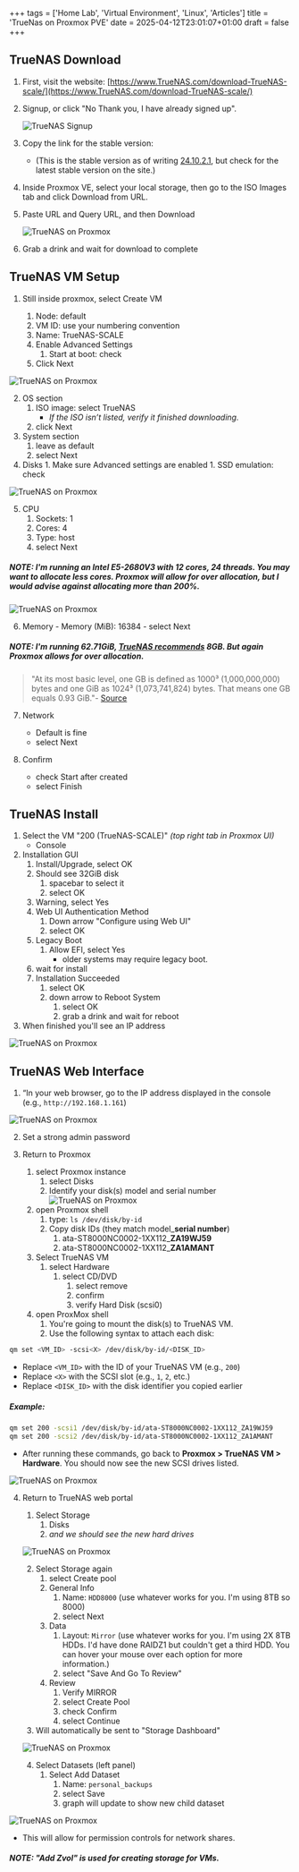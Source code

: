 +++
tags = ['Home Lab', 'Virtual Environment', 'Linux', 'Articles']
title = 'TrueNas on Proxmox PVE'
date = 2025-04-12T23:01:07+01:00
draft = false
+++

## TrueNAS Download

1. First, visit the website: [https://www.TrueNAS.com/download-TrueNAS-scale/](https://www.TrueNAS.com/download-TrueNAS-scale/)
2. Signup, or click "No Thank you, I have already signed up".

   ![TrueNAS Signup](https://pbrazeale.github.io/images/TrueNas_01.png)

3. Copy the link for the stable version:
   - (This is the stable version as of writing [24.10.2.1](https://download.sys.TrueNAS.net/TrueNAS-SCALE-ElectricEel/24.10.2.1/TrueNAS-SCALE-24.10.2.1.iso), but check for the latest stable version on the site.)
4. Inside Proxmox VE, select your local storage, then go to the ISO Images tab and click Download from URL.
5. Paste URL and Query URL, and then Download

   ![TrueNAS on Proxmox](https://pbrazeale.github.io/images/TrueNas_03.png)

6. Grab a drink and wait for download to complete

## TrueNAS VM Setup

1. Still inside proxmox, select Create VM

   1. Node: default
   2. VM ID: use your numbering convention
   3. Name: TrueNAS-SCALE
   4. Enable Advanced Settings
      1. Start at boot: check
   5. Click Next

![TrueNAS on Proxmox](https://pbrazeale.github.io/images/TrueNas_04.png)

2. OS section
   1. ISO image: select TrueNAS
      - _If the ISO isn’t listed, verify it finished downloading._
   2. click Next
3. System section
   1. leave as default
   2. select Next
4. Disks 1. Make sure Advanced settings are enabled 1. SSD emulation: check

![TrueNAS on Proxmox](https://pbrazeale.github.io/images/TrueNas_05.png)

5. CPU
   1. Sockets: 1
   2. Cores: 4
   3. Type: host
   4. select Next

##### NOTE: I'm running an Intel E5-2680V3 with 12 cores, 24 threads. You may want to allocate less cores. Proxmox will allow for over allocation, but I would advise against allocating more than 200%.

![TrueNAS on Proxmox](https://pbrazeale.github.io/images/TrueNas_06.png)

6. Memory - Memory (MiB): 16384 - select Next

##### NOTE: I'm running 62.71GiB, [TrueNAS recommends](https://www.TrueNAS.com/docs/scale/22.12/gettingstarted/scalehardwareguide/#minimum-hardware-requirements) 8GB. But again Proxmox allows for over allocation.

> "At its most basic level, one GB is defined as 1000³ (1,000,000,000) bytes and one GiB as 1024³ (1,073,741,824) bytes. That means one GB equals 0.93 GiB."- [Source](https://massive.io/file-transfer/gb-vs-gib-whats-the-difference/#gb-vs-gib-so-what-is-the-difference)

7. Network

   - Default is fine
   - select Next

8. Confirm
   - check Start after created
   - select Finish

## TrueNAS Install

1. Select the VM "200 (TrueNAS-SCALE)" _(top right tab in Proxmox UI)_
   - Console
2. Installation GUI
   1. Install/Upgrade, select OK
   2. Should see 32GiB disk
      1. spacebar to select it
      2. select OK
   3. Warning, select Yes
   4. Web UI Authentication Method
      1. Down arrow "Configure using Web UI"
      2. select OK
   5. Legacy Boot
      1. Allow EFI, select Yes
         - older systems may require legacy boot.
   6. wait for install
   7. Installation Succeeded
      1. select OK
      2. down arrow to Reboot System
         1. select OK
         2. grab a drink and wait for reboot
3. When finished you'll see an IP address

![TrueNAS on Proxmox](https://pbrazeale.github.io/images/TrueNas_07.png)

## TrueNAS Web Interface

1. “In your web browser, go to the IP address displayed in the console (e.g., `http://192.168.1.161`)

![TrueNAS on Proxmox](https://pbrazeale.github.io/images/TrueNas_08.png)

2. Set a strong admin password
3. Return to Proxmox

   1. select Proxmox instance
      1. select Disks
      2. Identify your disk(s) model and serial number
         ![TrueNAS on Proxmox](https://pbrazeale.github.io/images/TrueNas_09.png)
   2. open Proxmox shell
      1. type: `ls /dev/disk/by-id`
      2. Copy disk IDs (they match model\_**serial number**)
         1. ata-ST8000NC0002-1XX112\_**ZA19WJ59**
         2. ata-ST8000NC0002-1XX112\_**ZA1AMANT**
   3. Select TrueNAS VM
      1. select Hardware
         1. select CD/DVD
            1. select remove
            2. confirm
            3. verify Hard Disk (scsi0)
   4. open ProxMox shell
      1. You're going to mount the disk(s) to TrueNAS VM.
      2. Use the following syntax to attach each disk:

```bash
qm set <VM_ID> -scsi<X> /dev/disk/by-id/<DISK_ID>
```

- Replace `<VM_ID>` with the ID of your TrueNAS VM (e.g., `200`)
- Replace `<X>` with the SCSI slot (e.g., `1`, `2`, etc.)
- Replace `<DISK_ID>` with the disk identifier you copied earlier

##### Example:

```bash
qm set 200 -scsi1 /dev/disk/by-id/ata-ST8000NC0002-1XX112_ZA19WJ59
qm set 200 -scsi2 /dev/disk/by-id/ata-ST8000NC0002-1XX112_ZA1AMANT
```

- After running these commands, go back to **Proxmox > TrueNAS VM > Hardware**. You should now see the new SCSI drives listed.

![TrueNAS on Proxmox](https://pbrazeale.github.io/images/TrueNas_10.png)

4.  Return to TrueNAS web portal

    1. Select Storage
       1. Disks
       2. _and we should see the new hard drives_

    ![TrueNAS on Proxmox](https://pbrazeale.github.io/images/TrueNas_10.png)

    2. Select Storage again
       1. select Create pool
       2. General Info
          1. Name: `HDD8000` (use whatever works for you. I'm using 8TB so 8000)
          2. select Next
       3. Data
          1. Layout: `Mirror` (use whatever works for you. I'm using 2X 8TB HDDs. I'd have done RAIDZ1 but couldn't get a third HDD. You can hover your mouse over each option for more information.)
          2. select "Save And Go To Review"
       4. Review
          1. Verify MIRROR
          2. select Create Pool
          3. check Confirm
          4. select Continue
    3. Will automatically be sent to "Storage Dashboard"

    ![TrueNAS on Proxmox](https://pbrazeale.github.io/images/TrueNas_12.png)

    4. Select Datasets (left panel)
       1. Select Add Dataset
          1. Name: `personal_backups`
          2. select Save
          3. graph will update to show new child dataset

![TrueNAS on Proxmox](https://pbrazeale.github.io/images/TrueNas_13.png)

- This will allow for permission controls for network shares.

##### NOTE: "Add Zvol" is used for creating storage for VMs.
